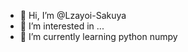 - 👋 Hi, I’m @Lzayoi-Sakuya
- 👀 I’m interested in ...
- 🌱 I’m currently learning python numpy

<!---
Lzayoi-Sakuya/Lzayoi-Sakuya is a ✨ special ✨ repository because its `README.md` (this file) appears on your GitHub profile.
You can click the Preview link to take a look at your changes.
--->
